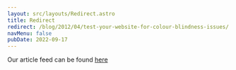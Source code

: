 ```yaml
---
layout: src/layouts/Redirect.astro
title: Redirect
redirect: /blog/2012/04/test-your-website-for-colour-blindness-issues/
navMenu: false
pubDate: 2022-09-17
---
```

<div>
Our article feed can be found <a href="/blog/2012/04/test-your-website-for-colour-blindness-issues/">here</a>
</div>
